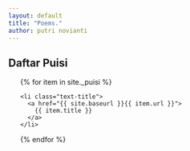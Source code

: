 ```yaml
---
layout: default
title: "Poems."
author: putri novianti
---
```


<div class="toc">
  <h2>Daftar Puisi</h2>
  <ul class="puisi">
  {% for item in site._puisi %}

    <li class="text-title">
      <a href="{{ site.baseurl }}{{ item.url }}">
        {{ item.title }}
      </a>
    </li>
  {% endfor %}
  </ul>
</div>
